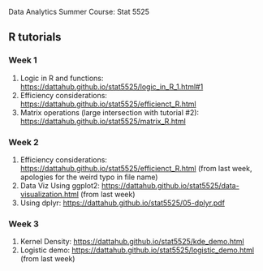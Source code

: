 Data Analytics Summer Course: Stat 5525 

## R tutorials 

### Week 1 

1.	Logic in R and functions: https://dattahub.github.io/stat5525/logic_in_R_1.html#1
2.	Efficiency considerations: https://dattahub.github.io/stat5525/efficienct_R.html 
3.    Matrix operations (large intersection with tutorial #2): https://dattahub.github.io/stat5525/matrix_R.html

### Week 2 

1. Efficiency considerations: https://dattahub.github.io/stat5525/efficienct_R.html (from last week, apologies for the weird typo in file name)
2. Data Viz Using ggplot2: https://dattahub.github.io/stat5525/data-visualization.html (from last week)
3. Using dplyr: https://dattahub.github.io/stat5525/05-dplyr.pdf

### Week 3

1. Kernel Density: https://dattahub.github.io/stat5525/kde_demo.html 
2. Logistic demo: https://dattahub.github.io/stat5525/logistic_demo.html (from last week)

